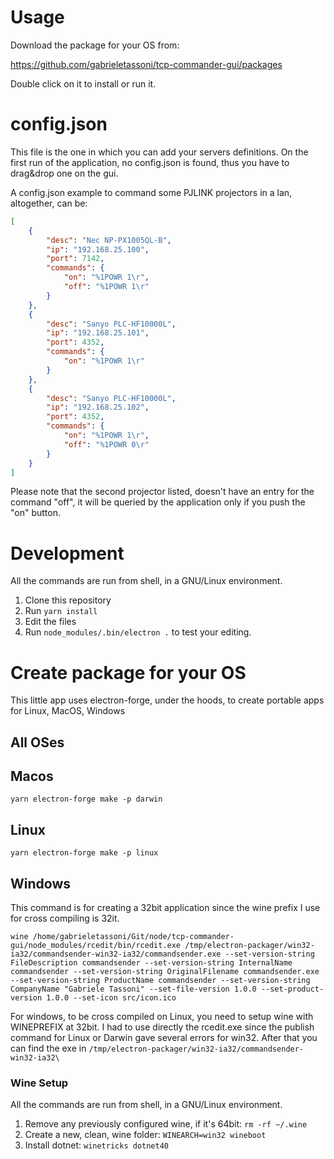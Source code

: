 # Usage

Download the package for your OS from:

https://github.com/gabrieletassoni/tcp-commander-gui/packages

Double click on it to install or run it.

# config.json

This file is the one in which you can add your servers definitions.
On the first run of the application, no config.json is found, thus you have to drag&drop one on the gui.

A config.json example to command some PJLINK projectors in a lan, altogether, can be:

```json
[
    {
        "desc": "Nec NP-PX1005QL-B",
        "ip": "192.168.25.100",
        "port": 7142,
        "commands": {
            "on": "%1POWR 1\r",
            "off": "%1POWR 1\r"
        }
    },
    {
        "desc": "Sanyo PLC-HF10000L",
        "ip": "192.168.25.101",
        "port": 4352,
        "commands": {
            "on": "%1POWR 1\r"
        }
    },
    {
        "desc": "Sanyo PLC-HF10000L",
        "ip": "192.168.25.102",
        "port": 4352,
        "commands": {
            "on": "%1POWR 1\r",
            "off": "%1POWR 0\r"
        }
    }
]
```

Please note that the second projector listed, doesn't have an entry for the command "off", it will be queried by the application only if you push the "on" button.

# Development

All the commands are run from shell, in a GNU/Linux environment.

1. Clone this repository
2. Run ```yarn install```
3. Edit the files
4. Run ```node_modules/.bin/electron .``` to test your editing.

# Create package for your OS

This little app uses electron-forge, under the hoods, to create portable apps for Linux, MacOS, Windows

## All OSes

## Macos

```shell
yarn electron-forge make -p darwin
```

## Linux

```shell
yarn electron-forge make -p linux
```

## Windows

This command is for creating a 32bit application since the wine prefix I use for cross compiling is 32it.

```shell
wine /home/gabrieletassoni/Git/node/tcp-commander-gui/node_modules/rcedit/bin/rcedit.exe /tmp/electron-packager/win32-ia32/commandsender-win32-ia32/commandsender.exe --set-version-string FileDescription commandsender --set-version-string InternalName commandsender --set-version-string OriginalFilename commandsender.exe --set-version-string ProductName commandsender --set-version-string CompanyName "Gabriele Tassoni" --set-file-version 1.0.0 --set-product-version 1.0.0 --set-icon src/icon.ico
```

For windows, to be cross compiled on Linux, you need to setup wine with WINEPREFIX at 32bit.
I had to use directly the rcedit.exe since the publish command for Linux or Darwin gave several errors for win32. After that you can find the exe in ```/tmp/electron-packager/win32-ia32/commandsender-win32-ia32\```

### Wine Setup

All the commands are run from shell, in a GNU/Linux environment.

1. Remove any previously configured wine, if it's 64bit: ```rm -rf ~/.wine```
2. Create a new, clean, wine folder: ```WINEARCH=win32 wineboot```
3. Install dotnet: ```winetricks dotnet40```
